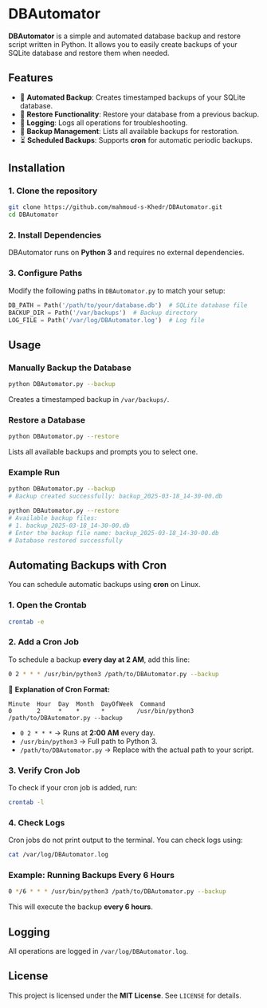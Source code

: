 # DBAutomator

**DBAutomator** is a simple and automated database backup and restore script written in Python. It allows you to easily create backups of your SQLite database and restore them when needed.

## Features
- 📌 **Automated Backup**: Creates timestamped backups of your SQLite database.
- 🔄 **Restore Functionality**: Restore your database from a previous backup.
- 📝 **Logging**: Logs all operations for troubleshooting.
- 📂 **Backup Management**: Lists all available backups for restoration.
- ⏳ **Scheduled Backups**: Supports **cron** for automatic periodic backups.

## Installation

### 1. Clone the repository
```sh
git clone https://github.com/mahmoud-s-Khedr/DBAutomator.git
cd DBAutomator
```

### 2. Install Dependencies
DBAutomator runs on **Python 3** and requires no external dependencies.

### 3. Configure Paths
Modify the following paths in `DBAutomator.py` to match your setup:
```python
DB_PATH = Path('/path/to/your/database.db')  # SQLite database file
BACKUP_DIR = Path('/var/backups')  # Backup directory
LOG_FILE = Path('/var/log/DBAutomator.log')  # Log file
```

## Usage

### **Manually Backup the Database**
```sh
python DBAutomator.py --backup
```
Creates a timestamped backup in `/var/backups/`.

### **Restore a Database**
```sh
python DBAutomator.py --restore
```
Lists all available backups and prompts you to select one.

### **Example Run**
```sh
python DBAutomator.py --backup
# Backup created successfully: backup_2025-03-18_14-30-00.db
```

```sh
python DBAutomator.py --restore
# Available backup files:
# 1. backup_2025-03-18_14-30-00.db
# Enter the backup file name: backup_2025-03-18_14-30-00.db
# Database restored successfully
```

## Automating Backups with Cron

You can schedule automatic backups using **cron** on Linux.

### **1. Open the Crontab**
```sh
crontab -e
```

### **2. Add a Cron Job**
To schedule a backup **every day at 2 AM**, add this line:
```sh
0 2 * * * /usr/bin/python3 /path/to/DBAutomator.py --backup
```
🔹 **Explanation of Cron Format:**  
```
Minute  Hour  Day  Month  DayOfWeek  Command
0       2     *    *      *         /usr/bin/python3 /path/to/DBAutomator.py --backup
```
- `0 2 * * *` → Runs at **2:00 AM** every day.
- `/usr/bin/python3` → Full path to Python 3.
- `/path/to/DBAutomator.py` → Replace with the actual path to your script.

### **3. Verify Cron Job**
To check if your cron job is added, run:
```sh
crontab -l
```

### **4. Check Logs**
Cron jobs do not print output to the terminal. You can check logs using:
```sh
cat /var/log/DBAutomator.log
```

### **Example: Running Backups Every 6 Hours**
```sh
0 */6 * * * /usr/bin/python3 /path/to/DBAutomator.py --backup
```
This will execute the backup **every 6 hours**.

## Logging
All operations are logged in `/var/log/DBAutomator.log`.

## License
This project is licensed under the **MIT License**. See `LICENSE` for details.
